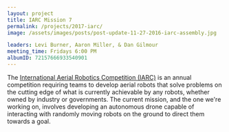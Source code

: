 ```yaml
---
layout: project
title: IARC Mission 7
permalink: /projects/2017-iarc/
image: /assets/images/posts/post-update-11-27-2016-iarc-assembly.jpg

leaders: Levi Burner, Aaron Miller, & Dan Gilmour
meeting_time: Fridays 6:00 PM
albumID: 72157666933540901
---
```


The [International Aerial Robotics Competition (IARC)](http://aerialroboticscompetition.org) is an annual competition requiring teams to develop aerial robots that solve problems on the cutting edge of what is currently achievable by any robots, whether owned by industry or governments.  The current mission, and the one we're working on, involves developing an autonomous drone capable of interacting with randomly moving robots on the ground to direct them towards a goal.